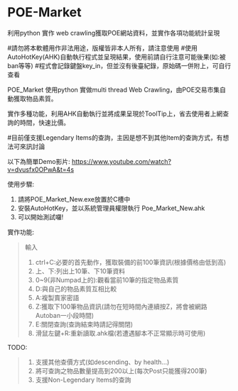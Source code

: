 # POE-Market
利用python 實作 web crawling獲取POE網站資料，並實作各項功能統計呈現

#請勿將本軟體用作非法用途，版權皆非本人所有，請注意使用
#使用AutoHotKey(AHK)自動執行程式並呈現結果，使用前請自行注意可能後果(如:被ban等等)
#程式會記錄鍵盤key_in，但並沒有後臺紀錄，原始碼一併附上，可自行查看


POE_Market 使用python 實做multi thread Web Crawling，由POE交易市集自動獲取物品素質。

實作多種功能，利用AHK自動執行並將成果呈現於ToolTip上，省去使用者上網查詢的時間，快速比價。

#目前僅支援Legendary Items的查詢，主因是想不到其他Item的查詢方式，有想法可來訊討論

以下為簡單Demo影片:
https://www.youtube.com/watch?v=dvusfx0OPwA&t=4s

使用步驟:
1.  請將POE_Market_New.exe放置於C槽中
2.  安裝AutoHotKey，並以系統管理員權限執行 Poe_Market_New.ahk
3.  可以開始測試囉!

實作功能:
>輸入
>1.  ctrl+C:必要的首先動作，獲取裝備的前100筆資訊(根據價格由低到高)
>2.  上、下:列出上10筆、下10筆資料
>3.  0~9(非Numpad上的):觀看當前10筆的指定物品素質
>4.  D:與自己的物品素質互相比較
>5.  A:複製賣家密語
>6.  Z:獲取下100筆物品資訊(請勿在短時間內連續按Z，將會被網路Autoban一小段時間)
>7.  E:關閉查詢(查詢結束時請記得關閉)
>8.  滑鼠左鍵+R:重新讀取.ahk檔(若遭遇腳本不正常顯示時可使用)

TODO:
>1.  支援其他查價方式(如descending、by health...)
>2.  將可查詢之物品數量提高到200以上(每次Post只能獲得200筆)
>3.  支援Non-Legendary Items的查詢



